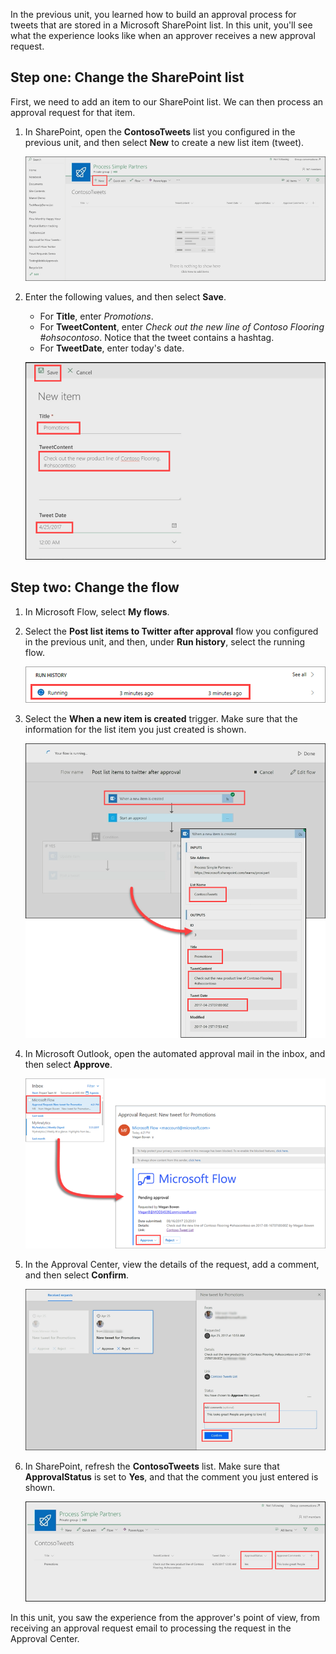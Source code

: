 In the previous unit, you learned how to build an approval process for tweets that are stored in a Microsoft SharePoint list. In this unit, you'll see what the experience looks like when an approver receives a new approval request. 

## Step one: Change the SharePoint list
First, we need to add an item to our SharePoint list. We can then process an approval request for that item.

1. In SharePoint, open the **ContosoTweets** list you configured in the previous unit, and then select **New** to create a new list item (tweet). 

    ![Create a new tweet in the SharePoint list](../media/sharepoint-list-home.png)

2. Enter the following values, and then select **Save**.

    - For **Title**, enter *Promotions*.
    - For **TweetContent**, enter *Check out the new line of Contoso Flooring #ohsocontoso*. Notice that the tweet contains a hashtag.
    - For **TweetDate**, enter today's date.

    ![New SharePoint item](../media/sharepoint-new-tweet.png)

## Step two: Change the flow
1. In Microsoft Flow, select **My flows**. 
2. Select the **Post list items to Twitter after approval** flow you configured in the previous unit, and then, under **Run history**, select the running flow.

    ![Run history](../media/run-history.png)

3. Select the **When a new item is created** trigger. Make sure that the information for the list item you just created is shown.

    ![Flow trigger](../media/approval-flow.png)

4. In Microsoft Outlook, open the automated approval mail in the inbox, and then select **Approve**. 

    ![Outlook request](../media/outlook-mail.png)

5. In the Approval Center, view the details of the request, add a comment, and then select **Confirm**. 

    ![Approval Center](../media/approval-center.png)

6. In SharePoint, refresh the **ContosoTweets** list. Make sure that **ApprovalStatus** is set to **Yes**, and that the comment you just entered is shown. 

    ![SharePoint refresh list](../media/sharepoint-list-approved.png)

In this unit, you saw the experience from the approver's point of view, from receiving an approval request email to processing the request in the Approval Center.
